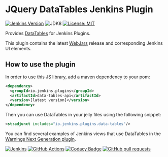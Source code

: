 # JQuery DataTables Jenkins Plugin

[![Jenkins Version](https://img.shields.io/badge/Jenkins-2.138.4-green.svg?label=min.%20Jenkins)](https://jenkins.io/download/)
![JDK8](https://img.shields.io/badge/jdk-8-yellow.svg?label=min.%20JDK)
[![License: MIT](https://img.shields.io/badge/license-MIT-yellow.svg)](https://opensource.org/licenses/MIT)

Provides [DataTables](https://datatables.net) for Jenkins Plugins.

This plugin contains the latest [WebJars](https://www.webjars.org) release and corresponding Jenkins UI elements. 

## How to use the plugin

In order to use this JS library, add a maven dependency to your pom:
```xml
<dependency>
  <groupId>io.jenkins.plugins</groupId>
  <artifactId>data-tables-api</artifactId>
  <version>[latest version]</version>
</dependency>
```

Then you can use DataTables in your jelly files using the following snippet:
```xml
<st:adjunct includes="io.jenkins.plugins.data-tables"/>
```
 
You can find several examples of Jenkins views that use DataTables in the 
[Warnings Next Generation plugin](https://github.com/jenkinsci/warnings-ng-plugin).

[![Jenkins](https://ci.jenkins.io/job/Plugins/job/data-tables-api-plugin/job/master/badge/icon)](https://ci.jenkins.io/job/Plugins/job/data-tables-api-plugin/job/master/)
[![GitHub Actions](https://github.com/jenkinsci/data-tables-api-plugin/workflows/GitHub%20Actions/badge.svg)](https://github.com/jenkinsci/data-tables-api-plugin/actions)
[![Codacy Badge](https://api.codacy.com/project/badge/Grade/26cf15808a764bc3a611cfeaa915d883)](https://www.codacy.com/manual/uhafner/data-tables-api-plugin?utm_source=github.com&amp;utm_medium=referral&amp;utm_content=jenkinsci/data-tables-api-plugin&amp;utm_campaign=Badge_Grade)
[![GitHub pull requests](https://img.shields.io/github/issues-pr/jenkinsci/data-tables-api-plugin.svg)](https://github.com/jenkinsci/data-tables-api-plugin/pulls)

